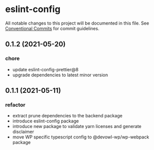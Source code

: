 # eslint-config

All notable changes to this project will be documented in this file.
See [Conventional Commits](https://conventionalcommits.org) for commit guidelines.

## 0.1.2 (2021-05-20)


### chore

* update eslint-config-prettier@8
* upgrade dependencies to latest minor version





## 0.1.1 (2021-05-11)


### refactor

* extract prune dependencies to the backend package
* introduce eslint-config package
* introduce new package to validate yarn licenses and generate disclaimer
* move WP specific typescript config to @devowl-wp/wp-webpack package
